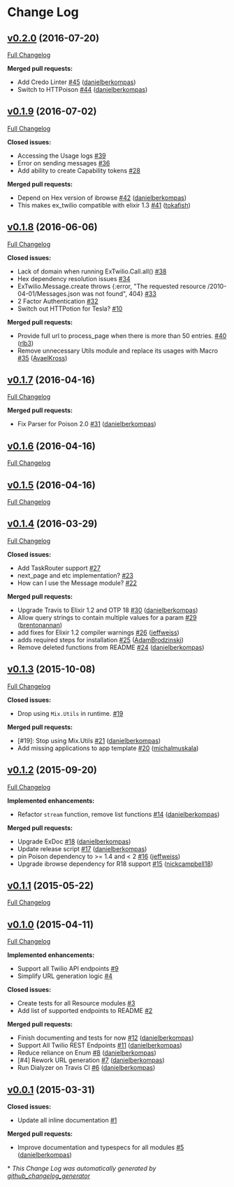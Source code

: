 # Change Log

## [v0.2.0](https://github.com/danielberkompas/ex_twilio/tree/v0.2.0) (2016-07-20)
[Full Changelog](https://github.com/danielberkompas/ex_twilio/compare/v0.1.9...v0.2.0)

**Merged pull requests:**

- Add Credo Linter [\#45](https://github.com/danielberkompas/ex_twilio/pull/45) ([danielberkompas](https://github.com/danielberkompas))
- Switch to HTTPoison [\#44](https://github.com/danielberkompas/ex_twilio/pull/44) ([danielberkompas](https://github.com/danielberkompas))

## [v0.1.9](https://github.com/danielberkompas/ex_twilio/tree/v0.1.9) (2016-07-02)
[Full Changelog](https://github.com/danielberkompas/ex_twilio/compare/v0.1.8...v0.1.9)

**Closed issues:**

- Accessing the Usage logs [\#39](https://github.com/danielberkompas/ex_twilio/issues/39)
- Error on sending messages [\#36](https://github.com/danielberkompas/ex_twilio/issues/36)
- Add ability to create Capability tokens [\#28](https://github.com/danielberkompas/ex_twilio/issues/28)

**Merged pull requests:**

- Depend on Hex version of ibrowse [\#42](https://github.com/danielberkompas/ex_twilio/pull/42) ([danielberkompas](https://github.com/danielberkompas))
- This makes ex\_twilio compatible with elixir 1.3 [\#41](https://github.com/danielberkompas/ex_twilio/pull/41) ([tokafish](https://github.com/tokafish))

## [v0.1.8](https://github.com/danielberkompas/ex_twilio/tree/v0.1.8) (2016-06-06)
[Full Changelog](https://github.com/danielberkompas/ex_twilio/compare/v0.1.7...v0.1.8)

**Closed issues:**

- Lack of domain when running ExTwilio.Call.all\(\) [\#38](https://github.com/danielberkompas/ex_twilio/issues/38)
- Hex dependency resolution issues [\#34](https://github.com/danielberkompas/ex_twilio/issues/34)
- ExTwilio.Message.create throws {:error, "The requested resource /2010-04-01/Messages.json was not found", 404} [\#33](https://github.com/danielberkompas/ex_twilio/issues/33)
- 2 Factor Authentication [\#32](https://github.com/danielberkompas/ex_twilio/issues/32)
- Switch out HTTPotion for Tesla? [\#10](https://github.com/danielberkompas/ex_twilio/issues/10)

**Merged pull requests:**

- Provide full url to process\_page when there is more than 50 entries. [\#40](https://github.com/danielberkompas/ex_twilio/pull/40) ([rlb3](https://github.com/rlb3))
- Remove unnecessary Utils module and replace its usages with Macro [\#35](https://github.com/danielberkompas/ex_twilio/pull/35) ([AvaelKross](https://github.com/AvaelKross))

## [v0.1.7](https://github.com/danielberkompas/ex_twilio/tree/v0.1.7) (2016-04-16)
[Full Changelog](https://github.com/danielberkompas/ex_twilio/compare/v0.1.6...v0.1.7)

**Merged pull requests:**

- Fix Parser for Poison 2.0 [\#31](https://github.com/danielberkompas/ex_twilio/pull/31) ([danielberkompas](https://github.com/danielberkompas))

## [v0.1.6](https://github.com/danielberkompas/ex_twilio/tree/v0.1.6) (2016-04-16)
[Full Changelog](https://github.com/danielberkompas/ex_twilio/compare/v0.1.5...v0.1.6)

## [v0.1.5](https://github.com/danielberkompas/ex_twilio/tree/v0.1.5) (2016-04-16)
[Full Changelog](https://github.com/danielberkompas/ex_twilio/compare/v0.1.4...v0.1.5)

## [v0.1.4](https://github.com/danielberkompas/ex_twilio/tree/v0.1.4) (2016-03-29)
[Full Changelog](https://github.com/danielberkompas/ex_twilio/compare/v0.1.3...v0.1.4)

**Closed issues:**

- Add TaskRouter support [\#27](https://github.com/danielberkompas/ex_twilio/issues/27)
- next\_page and etc implementation?  [\#23](https://github.com/danielberkompas/ex_twilio/issues/23)
- How can I use the Message module? [\#22](https://github.com/danielberkompas/ex_twilio/issues/22)

**Merged pull requests:**

- Upgrade Travis to Elixir 1.2 and OTP 18 [\#30](https://github.com/danielberkompas/ex_twilio/pull/30) ([danielberkompas](https://github.com/danielberkompas))
- Allow query strings to contain multiple values for a param [\#29](https://github.com/danielberkompas/ex_twilio/pull/29) ([brentonannan](https://github.com/brentonannan))
- add fixes for Elixir 1.2 compiler warnings [\#26](https://github.com/danielberkompas/ex_twilio/pull/26) ([jeffweiss](https://github.com/jeffweiss))
- adds required steps for installation [\#25](https://github.com/danielberkompas/ex_twilio/pull/25) ([AdamBrodzinski](https://github.com/AdamBrodzinski))
- Remove deleted functions from README [\#24](https://github.com/danielberkompas/ex_twilio/pull/24) ([danielberkompas](https://github.com/danielberkompas))

## [v0.1.3](https://github.com/danielberkompas/ex_twilio/tree/v0.1.3) (2015-10-08)
[Full Changelog](https://github.com/danielberkompas/ex_twilio/compare/v0.1.2...v0.1.3)

**Closed issues:**

- Drop using `Mix.Utils` in runtime. [\#19](https://github.com/danielberkompas/ex_twilio/issues/19)

**Merged pull requests:**

- \[\#19\]: Stop using Mix.Utils [\#21](https://github.com/danielberkompas/ex_twilio/pull/21) ([danielberkompas](https://github.com/danielberkompas))
- Add missing applications to app template [\#20](https://github.com/danielberkompas/ex_twilio/pull/20) ([michalmuskala](https://github.com/michalmuskala))

## [v0.1.2](https://github.com/danielberkompas/ex_twilio/tree/v0.1.2) (2015-09-20)
[Full Changelog](https://github.com/danielberkompas/ex_twilio/compare/v0.1.1...v0.1.2)

**Implemented enhancements:**

- Refactor `stream` function, remove list functions [\#14](https://github.com/danielberkompas/ex_twilio/pull/14) ([danielberkompas](https://github.com/danielberkompas))

**Merged pull requests:**

- Upgrade ExDoc [\#18](https://github.com/danielberkompas/ex_twilio/pull/18) ([danielberkompas](https://github.com/danielberkompas))
- Update release script [\#17](https://github.com/danielberkompas/ex_twilio/pull/17) ([danielberkompas](https://github.com/danielberkompas))
-  pin Poison dependency to \>= 1.4 and \< 2 [\#16](https://github.com/danielberkompas/ex_twilio/pull/16) ([jeffweiss](https://github.com/jeffweiss))
- Upgrade ibrowse dependency for R18 support [\#15](https://github.com/danielberkompas/ex_twilio/pull/15) ([nickcampbell18](https://github.com/nickcampbell18))

## [v0.1.1](https://github.com/danielberkompas/ex_twilio/tree/v0.1.1) (2015-05-22)
[Full Changelog](https://github.com/danielberkompas/ex_twilio/compare/v0.1.0...v0.1.1)

## [v0.1.0](https://github.com/danielberkompas/ex_twilio/tree/v0.1.0) (2015-04-11)
[Full Changelog](https://github.com/danielberkompas/ex_twilio/compare/v0.0.1...v0.1.0)

**Implemented enhancements:**

- Support all Twilio API endpoints [\#9](https://github.com/danielberkompas/ex_twilio/issues/9)
- Simplify URL generation logic [\#4](https://github.com/danielberkompas/ex_twilio/issues/4)

**Closed issues:**

- Create tests for all Resource modules [\#3](https://github.com/danielberkompas/ex_twilio/issues/3)
- Add list of supported endpoints to README [\#2](https://github.com/danielberkompas/ex_twilio/issues/2)

**Merged pull requests:**

- Finish documenting and tests for now [\#12](https://github.com/danielberkompas/ex_twilio/pull/12) ([danielberkompas](https://github.com/danielberkompas))
- Support All Twilio REST Endpoints [\#11](https://github.com/danielberkompas/ex_twilio/pull/11) ([danielberkompas](https://github.com/danielberkompas))
- Reduce reliance on Enum [\#8](https://github.com/danielberkompas/ex_twilio/pull/8) ([danielberkompas](https://github.com/danielberkompas))
- \[\#4\] Rework URL generation [\#7](https://github.com/danielberkompas/ex_twilio/pull/7) ([danielberkompas](https://github.com/danielberkompas))
- Run Dialyzer on Travis CI [\#6](https://github.com/danielberkompas/ex_twilio/pull/6) ([danielberkompas](https://github.com/danielberkompas))

## [v0.0.1](https://github.com/danielberkompas/ex_twilio/tree/v0.0.1) (2015-03-31)
**Closed issues:**

- Update all inline documentation [\#1](https://github.com/danielberkompas/ex_twilio/issues/1)

**Merged pull requests:**

- Improve documentation and typespecs for all modules [\#5](https://github.com/danielberkompas/ex_twilio/pull/5) ([danielberkompas](https://github.com/danielberkompas))



\* *This Change Log was automatically generated by [github_changelog_generator](https://github.com/skywinder/Github-Changelog-Generator)*